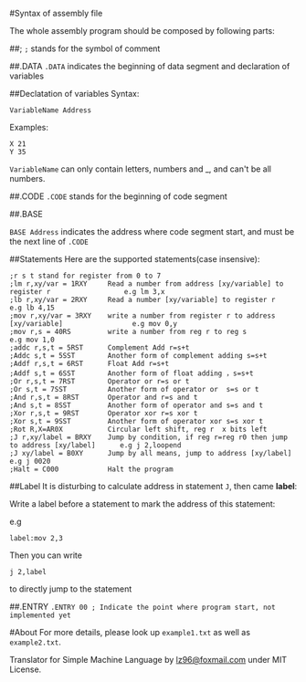 #Syntax of assembly file

The whole assembly program should be composed by following parts:

##;
`;` stands for the symbol of comment

##.DATA
`.DATA` indicates the beginning of data segment and declaration of variables

##Declatation of variables
Syntax:

```
VariableName Address
```

Examples:
```
X 21
Y 35
```

`VariableName` can only contain letters, numbers and _, and can't be all numbers.

##.CODE
`.CODE` stands for the beginning of code segment

##.BASE

`BASE Address` indicates the address where code segment start, and must be the next line of `.CODE`

##Statements
Here are the supported statements(case insensive):

```
;r s t stand for register from 0 to 7
;lm r,xy/var = 1RXY     Read a number from address [xy/variable] to register r                  e.g lm 3,x
;lb r,xy/var = 2RXY     Read a number [xy/variable] to register r                               e.g lb 4,15
;mov r,xy/var = 3RXY    write a number from register r to address [xy/variable]                 e.g mov 0,y
;mov r,s = 40RS         write a number from reg r to reg s                                      e.g mov 1,0
;addc r,s,t = 5RST      Complement Add r=s+t
;Addc s,t = 5SST        Another form of complement adding s=s+t
;Addf r,s,t = 6RST      Float Add r=s+t
;Addf s,t = 6SST        Another form of float adding ，s=s+t
;Or r,s,t = 7RST        Operator or r=s or t
;Or s,t = 7SST          Another form of operator or  s=s or t
;And r,s,t = 8RST       Operator and r=s and t
;And s,t = 8SST         Another form of operator and s=s and t
;Xor r,s,t = 9RST       Operator xor r=s xor t
;Xor s,t = 9SST         Another form of operator xor s=s xor t
;Rot R,X=AR0X           Circular left shift, reg r  x bits left
;J r,xy/label = BRXY    Jump by condition, if reg r=reg r0 then jump to address [xy/label]      e.g j 2,loopend
;J xy/label = B0XY      Jump by all means, jump to address [xy/label]                           e.g j 0020
;Halt = C000            Halt the program
```

##Label
It is disturbing to calculate address in statement `J`, then came **label**:

Write a label before a statement to mark the address of this statement:

e.g
```
label:mov 2,3
```

Then you can write
```
j 2,label
```
to directly jump to the statement

##.ENTRY
`.ENTRY 00 ; Indicate the point where program start, not implemented yet`

#About
For more details, please look up `example1.txt` as well as `example2.txt`.

Translator for Simple Machine Language by lz96@foxmail.com under MIT License.

